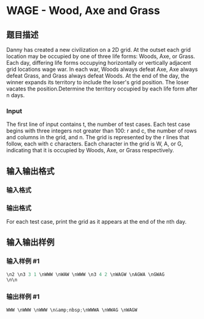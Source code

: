 # WAGE - Wood, Axe and Grass

## 题目描述

Danny has created a new civilization on a 2D grid. At the outset each grid location may be occupied by one of three life forms: Woods, Axe, or Grass. Each day, differing life forms occupying horizontally or vertically adjacent grid locations wage war. In each war, Woods always defeat Axe, Axe always defeat Grass, and Grass always defeat Woods. At the end of the day, the winner expands its territory to include the loser's grid position. The loser vacates the position.Determine the territory occupied by each life form after n days.

### Input

The first line of input contains t, the number of test cases. Each test case begins with three integers not greater than 100: r and c, the number of rows and columns in the grid, and n. The grid is represented by the r lines that follow, each with c characters. Each character in the grid is W, A, or G, indicating that it is occupied by Woods, Axe, or Grass respectively.

## 输入输出格式

### 输入格式

### 输出格式

For each test case, print the grid as it appears at the end of the nth day.

## 输入输出样例

### 输入样例 #1

```cpp
\n2 \n3 3 1 \nWWW \nWAW \nWWW \n3 4 2 \nWAGW \nAGWA \nGWAG
\n\n
```


### 输出样例 #1

```cpp
WWW \nWWW \nWWW \n&amp;nbsp;\nWWWA \nWWAG \nWAGW
```


